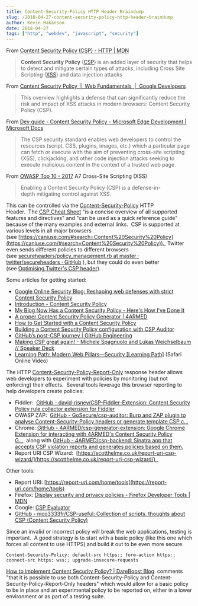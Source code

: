 ```yaml
---
title: Content-Security-Policy HTTP Header Braindump
slug: /2018-04-27-content-security-policy-http-header-braindump
author: Kevin Hakanson
date: 2018-04-27
tags: ["http", "webdev", "javascript", "security"]
---
```

From [Content Security Policy (CSP) - HTTP | MDN](https://developer.mozilla.org/en-US/docs/Web/HTTP/CSP)

> **Content Security Policy** ([CSP](https://developer.mozilla.org/en-US/docs/Glossary/CSP)) is an added layer of security that helps to detect and mitigate certain types of attacks, including Cross Site Scripting ([XSS](https://developer.mozilla.org/en-US/docs/Glossary/XSS)) and data injection attacks

From [Content Security Policy  |  Web Fundamentals  |  Google Developers](https://developers.google.com/web/fundamentals/security/csp/)

> This overview highlights a defense that can significantly reduce the risk and impact of XSS attacks in modern browsers: Content Security Policy (CSP).

From [Dev guide - Content Security Policy - Microsoft Edge Development | Microsoft Docs](https://docs.microsoft.com/en-us/microsoft-edge/dev-guide/security/content-security-policy)

> The CSP security standard enables web developers to control the resources (script, CSS, plugins, images, etc.) which a particular page can fetch or execute with the aim of preventing cross-site scripting (XSS), clickjacking, and other code injection attacks seeking to execute malicious content in the context of a trusted web page.

From [OWASP Top 10 - 2017](https://www.owasp.org/images/7/72/OWASP_Top_10-2017_%28en%29.pdf.pdf) A7 Cross-Site Scripting (XSS)

> Enabling a Content Security Policy (CSP) is a defense-in-depth mitigating control against XSS.

This can be controlled via the [Content-Security-Policy](https://developer.mozilla.org/en-US/docs/Web/HTTP/Headers/Content-Security-Policy) HTTP Header.  The [CSP Cheat Sheet](https://scotthelme.co.uk/csp-cheat-sheet/) "is a concise overview of all supported features and directives" and "can be used as a quick reference guide" because of the many examples and external links.  CSP is supported at various levels in all major browsers (see [https://caniuse.com/#search=Content%20Security%20Policy](https://caniuse.com/#search=Content%20Security%20Policy)).  Twitter even sends different policies to different browsers (see [secureheaders/policy\_management.rb at master · twitter/secureheaders · GitHub](https://github.com/twitter/secureheaders/blob/master/lib/secure_headers/headers/policy_management.rb) ), but they could do even better (see [Optimising Twitter's CSP header](https://scotthelme.co.uk/optimising-twitters-csp-header/)).

Some articles for getting started:

* [Google Online Security Blog: Reshaping web defenses with strict Content Security Policy](https://security.googleblog.com/2016/09/reshaping-web-defenses-with-strict.html) 
* [Introduction - Content Security Policy](https://csp.withgoogle.com/docs/index.html) 
* [My Blog Now Has a Content Security Policy - Here's How I've Done It](https://www.troyhunt.com/my-blog-now-has-a-content-security-policy-heres-how-ive-done-it/) 
* [A proper Content Security Policy Generator | 4ARMED](https://www.4armed.com/blog/how-to-create-content-security-policy/) 
* [How to Get Started with a Content Security Policy](https://blog.codeship.com/how-to-get-started-with-a-content-security-policy/)
* [Building a Content Security Policy configuration with CSP Auditor](http://gosecure.net/2017/07/20/building-a-content-security-policy-configuration-with-csp-auditor/)
* [GitHub’s post-CSP journey | GitHub Engineering](https://githubengineering.com/githubs-post-csp-journey/) 
* [Making CSP great again! - Michele Spagnuolo and Lukas Weichselbaum // Speaker Deck](https://speakerdeck.com/mikispag/making-csp-great-again-michele-spagnuolo-and-lukas-weichselbaum)
* [Learning Path: Modern Web Pillars—Security \[Learning Path\]](https://www.safaribooksonline.com/learning-paths/learning-path-modern/9781492035817/9781491985298-video311488) (Safari Online Video)

The HTTP [Content-Security-Policy-Report-Only](https://developer.mozilla.org/en-US/docs/Web/HTTP/Headers/Content-Security-Policy-Report-Only) response header allows web developers to experiment with policies by monitoring (but not enforcing) their effects.  Several tools leverage this browser reporting to help developers create policies:

* Fiddler:  [GitHub - david-risney/CSP-Fiddler-Extension: Content Security Policy rule collector extension for Fiddler](https://github.com/david-risney/CSP-Fiddler-Extension)
* OWASP ZAP:  [GitHub - GoSecure/csp-auditor: Burp and ZAP plugin to analyse Content-Security-Policy headers or generate template CSP c…](https://github.com/GoSecure/csp-auditor)
* Chrome: [GitHub - 4ARMED/csp-generator-extension: Google Chrome Extension for interacting with 4ARMED's Content Security Policy G…](https://github.com/4ARMED/csp-generator-extension)  along with [GitHub - 4ARMED/csp-backend: Sinatra app that accepts CSP violation reports and generates policies based on them.](https://github.com/4ARMED/csp-backend)
* Report URI CSP Wizard:  [https://scotthelme.co.uk/report-uri-csp-wizard/](https://scotthelme.co.uk/report-uri-csp-wizard/)  

Other tools:

* Report URI: [https://report-uri.com/home/tools](https://report-uri.com/home/tools)
* Firefox: [Display security and privacy policies - Firefox Developer Tools | MDN](https://developer.mozilla.org/en-US/docs/Tools/GCLI/Display_security_and_privacy_policies)
* Google: [CSP Evaluator](https://csp-evaluator.withgoogle.com/) 
* [GitHub - nico3333fr/CSP-useful: Collection of scripts, thoughts about CSP (Content Security Policy)](https://github.com/nico3333fr/CSP-useful)

Since an invalid or incorrect policy will break the web applications, testing is important.  A good strategy is to start with a basic policy (like this one which forces all content to use HTTPS) and build it out to be even more secure.

    Content-Security-Policy: default-src https:; form-action https:; connect-src https: wss:; upgrade-insecure-requests

[How to implement Content Security Policy? | DareBoost Blog](https://blog.dareboost.com/en/2016/08/how-to-implement-content-security-policy/)  comments "that it is possible to use both Content-Security-Policy and Content-Security-Policy-Report-Only headers" which would allow for a basic policy to be in place and an experimental policy to be reported on, either in a lower environment or as part of a testing suite.